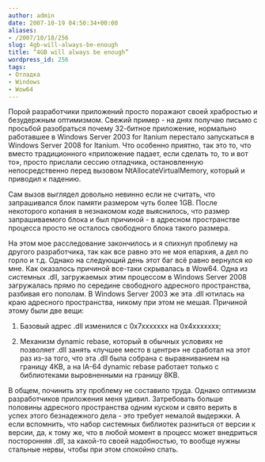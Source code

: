 ```yaml
---
author: admin
date: 2007-10-19 04:50:34+00:00
aliases:
- /2007/10/18/256
slug: 4gb-will-always-be-enough
title: “4GB will always be enough”
wordpress_id: 256
tags:
- Отладка
- Windows
- Wow64
---
```


Порой разработчики приложений просто поражают своей храбростью и безудержным оптимизмом. Свежий пример - на днях получаю письмо с просьбой разобраться почему 32-битное приложение, нормально работавшее в Windows Server 2003 for Itanium перестало запускаться в Windows Server 2008 for Itanium. Что особенно приятно, так это то, что вместо традиционного «приложение падает, если сделать то, то и вот то», просто прислали сессию отладчика, остановленную непосредственно перед вызовом NtAllocateVirtualMemory, который и приводил к падению. 

<!--more-->

Сам вызов выглядел довольно невинно если не считать, что запрашивался блок памяти размером чуть более 1GB. После некоторого копания в незнакомом коде выяснилось, что размер запрашиваемого блока и был причиной - в адресном пространстве процесса просто не осталось свободного блока такого размера.

На этом мое расследование закончилось и я спихнул проблему на другого разработчика, так как все равно это не моя епархия, а дел по горло и т.д. Однако на следующий день этот баг всё равно вернулся ко мне. Как оказалось причиной все-таки скрывалась в Wow64. Одна из системных .dll, загружаемых этим процессом в Windows Server 2008 загружалась прямо по середине свободного адресного пространства, разбивая его пополам. В Windows Server 2003 же эта .dll ютилась на краю адресного пространства, никому при этом не мешая. Причиной этому были две вещи:

  1. Базовый адрес .dll изменился с 0x7xxxxxxx на 0x4xxxxxxx; 

  2. Механизм dynamic rebase, который в обычных условиях не позволяет .dll занять «лучшее место в центре» не сработал на этот раз из-за того, что эта .dll была собрана с выравниванием на границу 4KB, а на IA-64 dynamic rebase работает только с библиотеками выровненными на границу 8KB. 

В общем, починить эту проблему не составило труда. Однако оптимизм разработчиков приложения меня удивил. Затребовать больше половины адресного пространства одним куском и свято верить в успех этого безнадежного дела - это требует немалой выдержки. А если вспомнить, что набор системных библиотек разниться от версии к версии, да, к тому же, что в любой момент в процесс может внедриться посторонняя .dll, за какой-то своей надобностью, то вообще нужны стальные нервы, чтобы при этом спокойно спать.
